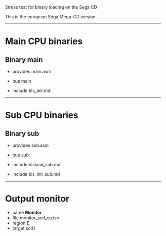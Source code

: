 Stress test for binary loading on the Sega CD

This is the european Sega Mega-CD version.


--------------------------------------

Main CPU binaries
=================


Binary main
-----------

 - provides main.asm
 - bus main

 - include bls_init.md

--------------------------------------

Sub CPU binaries
================


Binary sub
----------

 - provides sub.asm
 - bus sub

 - include blsload_sub.md
 - include bls_init_sub.md

--------------------------------------

Output monitor
==============

 - name **Monitor**
 - file monitor_scd_eu.iso
 - region E
 - target scd1

